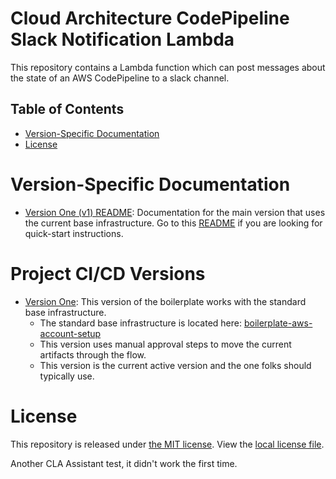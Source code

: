 # Cloud Architecture CodePipeline Slack Notification Lambda

This repository contains a Lambda function which can post messages about the state of an AWS CodePipeline to a slack channel.

## Table of Contents

- [Version-Specific Documentation](#version-specific-documentation)
- [License](#license)

# Version-Specific Documentation

- [Version One (v1) README](v1/README.md): Documentation for the main version that uses the current base infrastructure.  Go to this [README](v1/README.md) if you are looking for quick-start instructions.

# Project CI/CD Versions

- [Version One](v1): This version of the boilerplate works with the standard base infrastructure.
    * The standard base infrastructure is located here: [boilerplate-aws-account-setup](https://github.com/warnermedia/boilerplate-aws-account-setup)
    * This version uses manual approval steps to move the current artifacts through the flow.
    * This version is the current active version and the one folks should typically use.

# License

This repository is released under [the MIT license](https://en.wikipedia.org/wiki/MIT_License).  View the [local license file](./LICENSE).

Another CLA Assistant test, it didn't work the first time.
